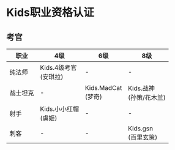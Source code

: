 # Kids职业资格认证

## 考官

|职业|4级|6级|8级|
|---|---|---|---|
|纯法师|Kids.4级考官<br>(安琪拉)|-|-|
|战士坦克|-|Kids.MadCat<br>(梦奇)|Kids.战神<br>(孙策/花木兰)|
|射手|Kids.小小红帽<br>(虞姬)|-|-|
|刺客|-|-|Kids.gsn<br>(百里玄策)|
